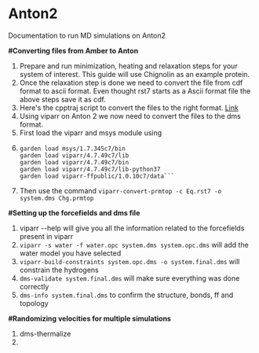 # Anton2
Documentation to run MD simulations on Anton2

<b> #Converting files from Amber to Anton </b>
1. Prepare and run minimization, heating and relaxation steps for your system of interest. This guide will use Chignolin as an example protein.
2. Once the relaxation step is done we need to convert the file from cdf format to ascii format. Even thought rst7 starts as a Ascii format file the above steps save it as cdf.
3. Here's the cpptraj script to convert the files to the right format. [Link](Amb2Ant.cpptraj)
4. Using viparr on Anton 2 we now need to convert the files to the dms format.
5. First load the viparr and msys module using
6.  ``` 
    garden load msys/1.7.345c7/bin
    garden load viparr/4.7.49c7/lib
    garden load viparr/4.7.49c7/bin
    garden load viparr/4.7.49c7/lib-python37
    garden load viparr-ffpublic/1.0.10c7/data```
7. Then use the command `viparr-convert-prmtop -c Eq.rst7 -o system.dms Chg.prmtop`

<b> #Setting up the forcefields and dms file </b>
1. viparr --help will give you all the information related to the forcefields present in viparr
2. ```viparr -s water -f water.opc system.dms system.opc.dms``` will add the water model you have selected
3. ```viparr-build-constraints system.opc.dms -o system.final.dms``` will constrain the hydrogens
4. ```dms-validate system.final.dms``` will make sure everything was done correctly
5. ```dms-info system.final.dms``` to confirm the structure, bonds, ff and topology

<b> #Randomizing velocities for multiple simulations </b>
1. dms-thermalize
2. 

